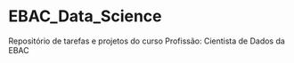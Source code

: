 # EBAC_Data_Science
Repositório de tarefas e projetos do curso Profissão: Cientista de Dados da EBAC

